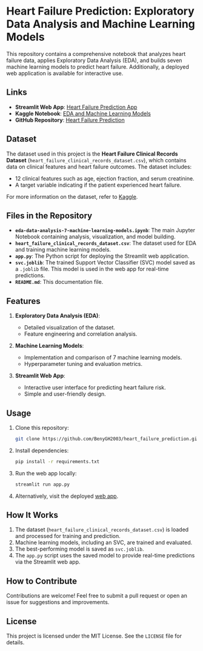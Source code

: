 
# Heart Failure Prediction: Exploratory Data Analysis and Machine Learning Models

This repository contains a comprehensive notebook that analyzes heart failure data, applies Exploratory Data Analysis (EDA), and builds seven machine learning models to predict heart failure. Additionally, a deployed web application is available for interactive use.

## Links
- **Streamlit Web App**: [Heart Failure Prediction App](https://heartfailureprediction-nk7dudqu5hffqkkby6kxqg.streamlit.app/)
- **Kaggle Notebook**: [EDA and Machine Learning Models](https://www.kaggle.com/code/benyamingheiji/eda-data-analysis-7-machine-learning-models)
- **GitHub Repository**: [Heart Failure Prediction](https://github.com/BenyGH2003/heart_failure_prediction/tree/main)

## Dataset
The dataset used in this project is the **Heart Failure Clinical Records Dataset** (`heart_failure_clinical_records_dataset.csv`), which contains data on clinical features and heart failure outcomes. The dataset includes:
- 12 clinical features such as age, ejection fraction, and serum creatinine.
- A target variable indicating if the patient experienced heart failure.

For more information on the dataset, refer to [Kaggle](https://www.kaggle.com/datasets/andrewmvd/heart-failure-clinical-data).

## Files in the Repository
- **`eda-data-analysis-7-machine-learning-models.ipynb`**: The main Jupyter Notebook containing analysis, visualization, and model building.
- **`heart_failure_clinical_records_dataset.csv`**: The dataset used for EDA and training machine learning models.
- **`app.py`**: The Python script for deploying the Streamlit web application.
- **`svc.joblib`**: The trained Support Vector Classifier (SVC) model saved as a `.joblib` file. This model is used in the web app for real-time predictions.
- **`README.md`**: This documentation file.

## Features
1. **Exploratory Data Analysis (EDA)**:
   - Detailed visualization of the dataset.
   - Feature engineering and correlation analysis.
   
2. **Machine Learning Models**:
   - Implementation and comparison of 7 machine learning models.
   - Hyperparameter tuning and evaluation metrics.

3. **Streamlit Web App**:
   - Interactive user interface for predicting heart failure risk.
   - Simple and user-friendly design.

## Usage
1. Clone this repository:
   ```bash
   git clone https://github.com/BenyGH2003/heart_failure_prediction.git
   ```
2. Install dependencies:
   ```bash
   pip install -r requirements.txt
   ```
3. Run the web app locally:
   ```bash
   streamlit run app.py
   ```
4. Alternatively, visit the deployed [web app](https://heartfailureprediction-nk7dudqu5hffqkkby6kxqg.streamlit.app/).

## How It Works
1. The dataset (`heart_failure_clinical_records_dataset.csv`) is loaded and processed for training and prediction.
2. Machine learning models, including an SVC, are trained and evaluated.
3. The best-performing model is saved as `svc.joblib`.
4. The `app.py` script uses the saved model to provide real-time predictions via the Streamlit web app.

## How to Contribute
Contributions are welcome! Feel free to submit a pull request or open an issue for suggestions and improvements.

## License
This project is licensed under the MIT License. See the `LICENSE` file for details.
